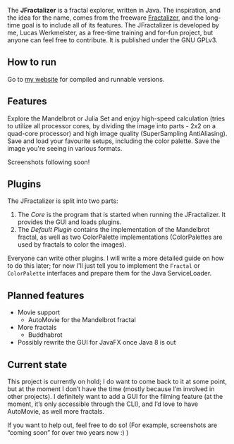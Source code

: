 The **JFractalizer** is a fractal explorer, written in Java. The inspiration, and the idea for the name, comes from the freeware [Fractalizer](http://www.fractalizer.de/en), and the long-time goal is to include all of its features.
The JFractalizer is developed by me, Lucas Werkmeister, as a free-time training and for-fun project, but anyone can feel free to contribute. It is published under the GNU GPLv3.

How to run
----------

Go to [my website](http://code.lucaswerkmeister.de/jfractalizer) for compiled and runnable versions.

Features
--------

Explore the Mandelbrot or Julia Set and enjoy high-speed calculation (tries to utilize all processor cores, by dividing the image into parts - 2x2 on a quad-core processor) and high image quality (SuperSampling AntiAliasing).
Save and load your favourite setups, including the color palette.
Save the image you're seeing in various formats.

Screenshots following soon!

Plugins
-------

The JFractalizer is split into two parts:

1. The *Core* is the program that is started when running the JFractalizer. It provides the GUI and loads plugins.
2. The *Default Plugin* contains the implementation of the Mandelbrot fractal, as well as two ColorPalette implementations (ColorPalettes are used by fractals to color the images).

Everyone can write other plugins. I will write a more detailed guide on how to do this later; for now I'll just tell you to implement the `Fractal` or `ColorPalette` interfaces and prepare them for the Java ServiceLoader.

Planned features
------------------

* Movie support
  * AutoMovie for the Mandelbrot fractal
* More fractals
  * Buddhabrot
* Possibly rewrite the GUI for JavaFX once Java 8 is out

Current state
-------------

This project is currently on hold; I do want to come back to it at some point, but at the moment I don’t have the time (mostly because I’m involved in other projects). I definitely want to add a GUI for the filming feature (at the moment, it’s only accessible through the CLI), and I’d love to have AutoMovie, as well more fractals.

If you want to help out, feel free to do so! (For example, screenshots are “coming soon” for over two years now :) )
